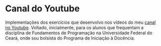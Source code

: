 # Canal do Youtube
Implementações dos exercícios que desenvolvo nos vídeos do meu [canal no Youtube](https://www.youtube.com/channel/UC4y3uq1d7MKDYs1LbI44Vng). Voltado, inicialmente, para os alunos que frequentam a disciplina de Fundamentos de Programação na Universidade Federal do Ceará, onde sou bolsista do Programa de Iniciação à Docência.
